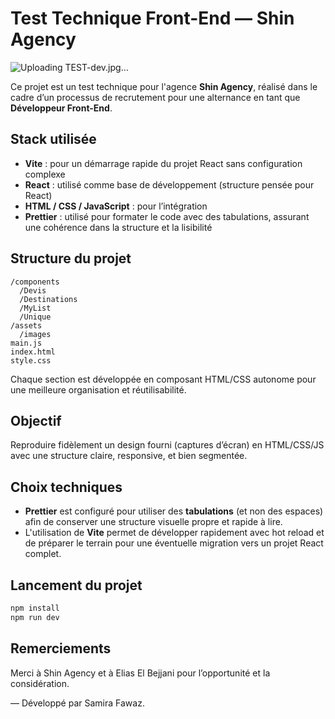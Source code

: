# Test Technique Front-End — Shin Agency

![Uploading TEST-dev.jpg…]()

Ce projet est un test technique pour l'agence **Shin Agency**, réalisé dans le cadre d’un processus de recrutement pour une alternance en tant que **Développeur Front-End**.

## Stack utilisée

- **Vite** : pour un démarrage rapide du projet React sans configuration complexe
- **React** : utilisé comme base de développement (structure pensée pour React)
- **HTML / CSS / JavaScript** : pour l’intégration
- **Prettier** : utilisé pour formater le code avec des tabulations, assurant une cohérence dans la structure et la lisibilité

## Structure du projet

```
/components
  /Devis
  /Destinations
  /MyList
  /Unique
/assets
  /images
main.js
index.html
style.css
```

Chaque section est développée en composant HTML/CSS autonome pour une meilleure organisation et réutilisabilité.

## Objectif

Reproduire fidèlement un design fourni (captures d’écran) en HTML/CSS/JS avec une structure claire, responsive, et bien segmentée.

## Choix techniques

- **Prettier** est configuré pour utiliser des **tabulations** (et non des espaces) afin de conserver une structure visuelle propre et rapide à lire.
- L'utilisation de **Vite** permet de développer rapidement avec hot reload et de préparer le terrain pour une éventuelle migration vers un projet React complet.

## Lancement du projet

```bash
npm install
npm run dev
```

## Remerciements

Merci à Shin Agency et à Elias El Bejjani pour l’opportunité et la considération.

—
Développé par Samira Fawaz.
